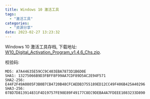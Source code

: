 ```yaml
---
title: Windows 10 激活工具
tags:
  - "激活工具"
categories:
  - "资源分享"
date: 2023-02-27 13:23:32
---
```


Windows 10 激活工具存档, 下载地址: [W10_Digital_Activation_Program_v1.4.6_Chs.zip](https://ww-rm.lanzout.com/idRZn0om2jud).

校验码:

```plain
MD5: A7A44635E59CC9C403EBA7873D1B6D0E
SHA1: 13275066B9D3FBFF8F99AA7CDF89D5AC2E94F571
SHA2-256: E44F2F49A0805F3B0B7CB4720B48CFCAEDB3755189ED12CC49F406B425A40296
SHA3-256: 078D7D813914831F4D19757FE98E89F49177C8EC9DEBA4A7FDEEE1083233D890
```
